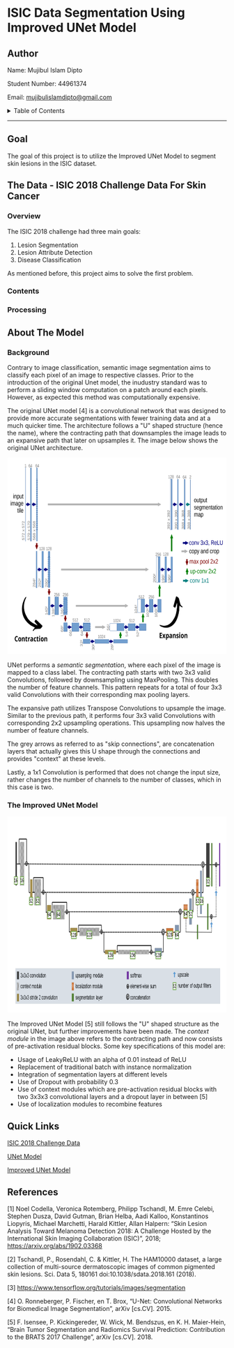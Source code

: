 # ISIC Data Segmentation Using Improved UNet Model

<!-- Author Information -->
## Author
Name: Mujibul Islam Dipto

Student Number: 44961374

Email: mujibulislamdipto@gmail.com

<!-- TABLE OF CONTENTS -->
<details>
  <summary>Table of Contents</summary>
  <ol>
    <li>
      <a href="#goal"> Project Goal </a>
    </li>
    <li>
      <a href="#the-data---isic-2018-challenge-data-for-skin-cancer"> Dataset Information </a>
      <ul>
          <li><a href="#overview"> Overview </a></li>
          <li><a href="#contents"> Contents </a></li>
          <li><a href="#processing"> Processing </a></li>
      </ul>
    </li>
    <li><a href="#about-the-model"> About the Model </a></li>
          <ul>
          <li><a href="#background"> Background </a></li>
          <li><a href="#the-improved-unet-model"> The Improved UNet Model </a></li>
      </ul>
    <li><a href="#quick-links"> Quick Links </a></li>
    <li><a href="#references"> References </a></li>
  </ol>
</details>
<hr>

<!-- Goal the project -->
## Goal
The goal of this project is to utilize the Improved UNet Model to segment skin lesions in the ISIC dataset. 


<!-- About the dataset -->
## The Data - ISIC 2018 Challenge Data For Skin Cancer

### Overview
The ISIC 2018 challenge had three main goals:
1. Lesion Segmentation
2. Lesion Attribute Detection
3. Disease Classification

As mentioned before, this project aims to solve the first problem.

### Contents

### Processing


<!-- About the Model -->
## About The Model

### Background
Contrary to image classification, semantic image segmentation aims to classify each pixel of an image to respective classes. Prior to the introduction of the original Unet model,
the inudustry standard was to perform a sliding window computation on a patch around each pixels. However, as expected this method was computationally expensive.

The original UNet model [4] is a convolutional network that was designed to provide more accurate segmentations with fewer training data and at a much quicker time. The architecture follows a "U" shaped structure (hence the name), where the contracting path that downsamples the image leads to an expansive path that later on upsamples it. The image below shows the original UNet architecture.

<p align="center">
  <img src="images/unet.png" height="450px"/>
</p>

UNet performs a _semantic segmentation_, where each pixel of the image is mapped to a class label. The contracting path starts with two 3x3 valid Convolutions, followed by downsampling using MaxPooling. This doubles the number of feature channels. This pattern repeats for a total of four 3x3 valid Convolutions with their corresponding max pooling layers.

The expansive path utilizes Transpose Convolutions to upsample the image. Similar to the previous path, it performs four 3x3 valid Convolutions with corresponding 2x2 upsampling operations. This upsampling now halves the number of feature channels. 

The grey arrows as referred to as "skip connections", are concatenation layers that actually gives this U shape through the connections and provides "context" at these levels.

Lastly, a 1x1 Convolution is performed that does not change the input size, rather changes the number of channels to the number of classes, which in this case is two.

### The Improved UNet Model

<p align="center">
  <img src="images/improved-unet.png" height="450px"/>
</p>

The Improved UNet  Model [5] still follows the "U" shaped structure as the original UNet, but further improvements have been made. The _context module_ in the image above refers to the contracting path and now consists of pre-activation residual blocks. Some key specifications of this model are:
* Usage of LeakyReLU with an alpha of 0.01 instead of ReLU
* Replacement of traditional batch with instance normalization
* Integration of segmentation layers at different levels
* Use of Dropout with probability 0.3
* Use of context modules which are pre-activation residual blocks with two 3x3x3 convolutional layers and a dropout layer in between [5]
* Use of localization modules to recombine features 


<!-- Links to the data set and model paper -->
## Quick Links
[ISIC 2018 Challenge Data](https://challenge2018.isic-archive.com/)

[UNet Model](https://arxiv.org/abs/1505.04597)

[Improved UNet Model](https://arxiv.org/abs/1802.10508v1)



## References
[1] Noel Codella, Veronica Rotemberg, Philipp Tschandl, M. Emre Celebi, Stephen Dusza, David Gutman, Brian Helba, Aadi Kalloo, Konstantinos Liopyris, Michael Marchetti, Harald Kittler, Allan Halpern: “Skin Lesion Analysis Toward Melanoma Detection 2018: A Challenge Hosted by the International Skin Imaging Collaboration (ISIC)”, 2018; https://arxiv.org/abs/1902.03368

[2] Tschandl, P., Rosendahl, C. & Kittler, H. The HAM10000 dataset, a large collection of multi-source dermatoscopic images of common pigmented skin lesions. Sci. Data 5, 180161 doi:10.1038/sdata.2018.161 (2018).

[3] https://www.tensorflow.org/tutorials/images/segmentation 

[4] O. Ronneberger, P. Fischer, en T. Brox, “U-Net: Convolutional Networks for Biomedical Image Segmentation”, arXiv [cs.CV]. 2015.

[5] F. Isensee, P. Kickingereder, W. Wick, M. Bendszus, en K. H. Maier-Hein, “Brain Tumor Segmentation and Radiomics Survival Prediction: Contribution to the BRATS 2017 Challenge”, arXiv [cs.CV]. 2018.
